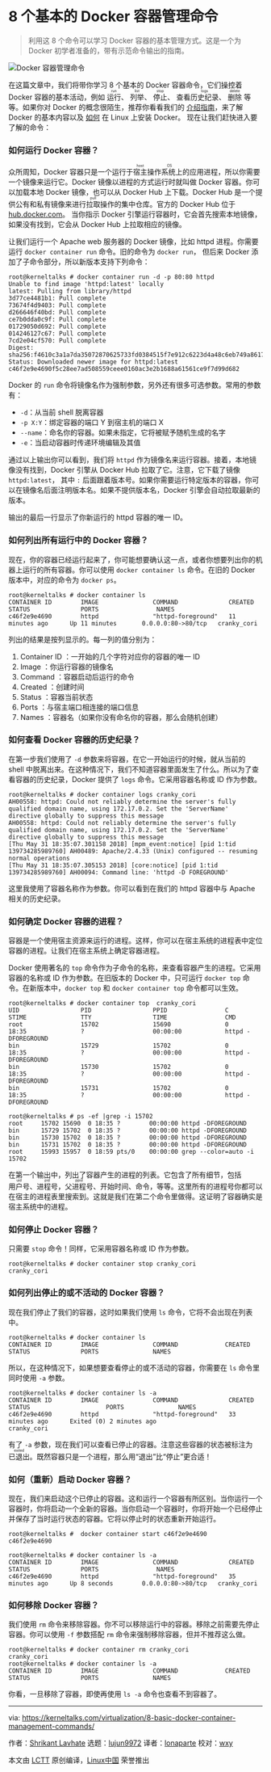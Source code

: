 8 个基本的 Docker 容器管理命令
======

> 利用这 8 个命令可以学习 Docker 容器的基本管理方式。这是一个为 Docker 初学者准备的，带有示范命令输出的指南。

![Docker 容器管理命令][1]

在这篇文章中，我们将带你学习 8 个基本的 Docker 容器命令，它们操控着 Docker 容器的基本活动，例如 <ruby>运行<rt>run</rt></ruby>、 <ruby>列举<rt>list</rt></ruby>、 <ruby>停止<rt>stop</rt></ruby>、 查看<ruby>历史纪录<rt>logs</rt></ruby>、 <ruby>删除<rt>delete</rt></ruby> 等等。如果你对 Docker 的概念很陌生，推荐你看看我们的 [介绍指南][2]，来了解 Docker 的基本内容以及 [如何][3] 在 Linux 上安装 Docker。 现在让我们赶快进入要了解的命令：

### 如何运行 Docker 容器？

众所周知，Docker 容器只是一个运行于<ruby>宿主操作系统<rt>host OS</rt></ruby>上的应用进程，所以你需要一个镜像来运行它。Docker 镜像以进程的方式运行时就叫做 Docker 容器。你可以加载本地 Docker 镜像，也可以从 Docker Hub 上下载。Docker Hub 是一个提供公有和私有镜像来进行<ruby>拉取<rt>pull</rt></ruby>操作的集中仓库。官方的 Docker Hub 位于 [hub.docker.com][4]。 当你指示 Docker 引擎运行容器时，它会首先搜索本地镜像，如果没有找到，它会从 Docker Hub 上拉取相应的镜像。

让我们运行一个 Apache web 服务器的 Docker 镜像，比如 httpd 进程。你需要运行 `docker container run` 命令。旧的命令为 `docker run`， 但后来 Docker 添加了子命令部分，所以新版本支持下列命令：


```
root@kerneltalks # docker container run -d -p 80:80 httpd
Unable to find image 'httpd:latest' locally
latest: Pulling from library/httpd
3d77ce4481b1: Pull complete
73674f4d9403: Pull complete
d266646f40bd: Pull complete
ce7b0dda0c9f: Pull complete
01729050d692: Pull complete
014246127c67: Pull complete
7cd2e04cf570: Pull complete
Digest: sha256:f4610c3a1a7da35072870625733fd0384515f7e912c6223d4a48c6eb749a8617
Status: Downloaded newer image for httpd:latest
c46f2e9e4690f5c28ee7ad508559ceee0160ac3e2b1688a61561ce9f7d99d682
```

Docker 的 `run` 命令将镜像名作为强制参数，另外还有很多可选参数。常用的参数有：

  * `-d`：从当前 shell 脱离容器
  * `-p X:Y`：绑定容器的端口 Y 到宿主机的端口 X
  * `--name`：命名你的容器。如果未指定，它将被赋予随机生成的名字
  * `-e`：当启动容器时传递环境编辑及其值

通过以上输出你可以看到，我们将 `httpd` 作为镜像名来运行容器。接着，本地镜像没有找到，Docker 引擎从 Docker Hub 拉取了它。注意，它下载了镜像 `httpd:latest`， 其中 `:` 后面跟着版本号。如果你需要运行特定版本的容器，你可以在镜像名后面注明版本名。如果不提供版本名，Docker 引擎会自动拉取最新的版本。

输出的最后一行显示了你新运行的 httpd 容器的唯一 ID。

### 如何列出所有运行中的 Docker 容器？

现在，你的容器已经运行起来了，你可能想要确认这一点，或者你想要列出你的机器上运行的所有容器。你可以使用 `docker container ls` 命令。在旧的 Docker 版本中，对应的命令为 `docker ps`。

```
root@kerneltalks # docker container ls
CONTAINER ID        IMAGE               COMMAND              CREATED             STATUS              PORTS                NAMES
c46f2e9e4690        httpd               "httpd-foreground"   11 minutes ago      Up 11 minutes       0.0.0.0:80->80/tcp   cranky_cori
```

列出的结果是按列显示的。每一列的值分别为：

1. Container ID ：一开始的几个字符对应你的容器的唯一 ID
2. Image ：你运行容器的镜像名
3. Command ：容器启动后运行的命令
4. Created ：创建时间
5. Status ：容器当前状态
6. Ports ：与宿主端口相连接的端口信息
7. Names ：容器名（如果你没有命名你的容器，那么会随机创建）

### 如何查看 Docker 容器的历史纪录？

在第一步我们使用了 `-d` 参数来将容器，在它一开始运行的时候，就从当前的 shell 中脱离出来。在这种情况下，我们不知道容器里面发生了什么。所以为了查看容器的历史纪录，Docker 提供了 `logs` 命令。它采用容器名称或 ID 作为参数。

```
root@kerneltalks # docker container logs cranky_cori
AH00558: httpd: Could not reliably determine the server's fully qualified domain name, using 172.17.0.2. Set the 'ServerName' directive globally to suppress this message
AH00558: httpd: Could not reliably determine the server's fully qualified domain name, using 172.17.0.2. Set the 'ServerName' directive globally to suppress this message
[Thu May 31 18:35:07.301158 2018] [mpm_event:notice] [pid 1:tid 139734285989760] AH00489: Apache/2.4.33 (Unix) configured -- resuming normal operations
[Thu May 31 18:35:07.305153 2018] [core:notice] [pid 1:tid 139734285989760] AH00094: Command line: 'httpd -D FOREGROUND'
```

这里我使用了容器名称作为参数。你可以看到在我们的 httpd 容器中与 Apache 相关的历史纪录。

### 如何确定 Docker 容器的进程？

容器是一个使用宿主资源来运行的进程。这样，你可以在宿主系统的进程表中定位容器的进程。让我们在宿主系统上确定容器进程。

Docker 使用著名的 `top` 命令作为子命令的名称，来查看容器产生的进程。它采用容器的名称或 ID 作为参数。在旧版本的 Docker 中，只可运行 `docker top` 命令。在新版本中，`docker top` 和 `docker container top` 命令都可以生效。

```
root@kerneltalks # docker container top  cranky_cori
UID                 PID                 PPID                C                   STIME               TTY                 TIME                CMD
root                15702               15690               0                   18:35               ?                   00:00:00            httpd -DFOREGROUND
bin                 15729               15702               0                   18:35               ?                   00:00:00            httpd -DFOREGROUND
bin                 15730               15702               0                   18:35               ?                   00:00:00            httpd -DFOREGROUND
bin                 15731               15702               0                   18:35               ?                   00:00:00            httpd -DFOREGROUND
 
root@kerneltalks # ps -ef |grep -i 15702
root     15702 15690  0 18:35 ?        00:00:00 httpd -DFOREGROUND
bin      15729 15702  0 18:35 ?        00:00:00 httpd -DFOREGROUND
bin      15730 15702  0 18:35 ?        00:00:00 httpd -DFOREGROUND
bin      15731 15702  0 18:35 ?        00:00:00 httpd -DFOREGROUND
root     15993 15957  0 18:59 pts/0    00:00:00 grep --color=auto -i 15702
```

在第一个输出中，列出了容器产生的进程的列表。它包含了所有细节，包括<ruby>用户号<rt>uid</rt></ruby>、<ruby>进程号<rt>pid</rt></ruby>，<ruby>父进程号<rt>ppid</rt></ruby>、开始时间、命令，等等。这里所有的进程号你都可以在宿主的进程表里搜索到。这就是我们在第二个命令里做得。这证明了容器确实是宿主系统中的进程。

### 如何停止 Docker 容器？

只需要 `stop` 命令！同样，它采用容器名称或 ID 作为参数。

```
root@kerneltalks # docker container stop cranky_cori
cranky_cori
```

### 如何列出停止的或不活动的 Docker 容器？

现在我们停止了我们的容器，这时如果我们使用 `ls` 命令，它将不会出现在列表中。

```
root@kerneltalks # docker container ls
CONTAINER ID        IMAGE               COMMAND             CREATED             STATUS              PORTS               NAMES
```

所以，在这种情况下，如果想要查看停止的或不活动的容器，你需要在 `ls` 命令里同时使用 `-a` 参数。


```
root@kerneltalks # docker container ls -a
CONTAINER ID        IMAGE               COMMAND              CREATED             STATUS                     PORTS               NAMES
c46f2e9e4690        httpd               "httpd-foreground"   33 minutes ago      Exited (0) 2 minutes ago                       cranky_cori
```

有了 `-a` 参数，现在我们可以查看已停止的容器。注意这些容器的状态被标注为 <ruby>已退出<rt>exited</rt></ruby>。既然容器只是一个进程，那么用“退出”比“停止”更合适！

### 如何（重新）启动 Docker 容器？

现在，我们来启动这个已停止的容器。这和运行一个容器有所区别。当你运行一个容器时，你将启动一个全新的容器。当你启动一个容器时，你将开始一个已经停止并保存了当时运行状态的容器。它将以停止时的状态重新开始运行。

```
root@kerneltalks #  docker container start c46f2e9e4690
c46f2e9e4690
 
root@kerneltalks # docker container ls -a
CONTAINER ID        IMAGE               COMMAND              CREATED             STATUS              PORTS                NAMES
c46f2e9e4690        httpd               "httpd-foreground"   35 minutes ago      Up 8 seconds        0.0.0.0:80->80/tcp   cranky_cori
```

### 如何移除 Docker 容器？

我们使用 `rm` 命令来移除容器。你不可以移除运行中的容器。移除之前需要先停止容器。你可以使用 `-f` 参数搭配 `rm` 命令来强制移除容器，但并不推荐这么做。

```
root@kerneltalks # docker container rm cranky_cori
cranky_cori
root@kerneltalks # docker container ls -a
CONTAINER ID        IMAGE               COMMAND             CREATED             STATUS              PORTS               NAMES
```

你看，一旦移除了容器，即使再使用 `ls -a` 命令也查看不到容器了。

--------------------------------------------------------------------------------

via: https://kerneltalks.com/virtualization/8-basic-docker-container-management-commands/

作者：[Shrikant Lavhate][a]
选题：[lujun9972](https://github.com/lujun9972)
译者：[lonaparte](https://github.com/lonaparte)
校对：[wxy](https://github.com/wxy)

本文由 [LCTT](https://github.com/LCTT/TranslateProject) 原创编译，[Linux中国](https://linux.cn/) 荣誉推出

[a]:https://kerneltalks.com
[1]:https://a4.kerneltalks.com/wp-content/uploads/2018/06/basic-Docker-container-management-commands.png
[2]:https://kerneltalks.com/virtualization/what-is-docker-introduction-guide-to-docker/
[3]:https://kerneltalks.com/virtualization/how-to-install-docker-in-linux/
[4]:https://hub.docker.com/
